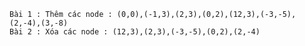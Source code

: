 <code>
Bài 1 : Thêm các node : (0,0),(-1,3),(2,3),(0,2),(12,3),(-3,-5),(2,-4),(3,-8)
Bài 2 : Xóa các node : (12,3),(2,3),(-3,-5),(0,2),(2,-4)</code>
